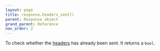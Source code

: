 ```yaml
---
layout: page
title: response.headers_sent()
parent: Response object
grand_parent: Reference
nav_order: 2
---
```


To check whether the [headers](/tremolo-docs/reference/response/headers.html) has already been sent. It returns a `bool`.
